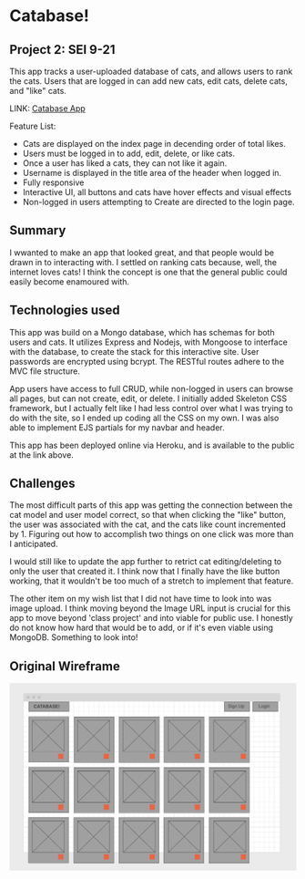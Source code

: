# Catabase!
## Project 2: SEI 9-21

This app tracks a user-uploaded database of cats, and allows users to rank the cats. Users that are logged in can add new cats, edit cats, delete cats, and "like" cats.

LINK:
[Catabase App](https://enigmatic-island-67697.herokuapp.com/catabase)

Feature List:

* Cats are displayed on the index page in decending order of total likes.
* Users must be logged in to add, edit, delete, or like cats.
* Once a user has liked a cats, they can not like it again.
* Username is displayed in the title area of the header when logged in.
* Fully responsive
* Interactive UI, all buttons and cats have hover effects and visual effects
* Non-logged in users attempting to Create are directed to the login page.

## Summary

I wwanted to make an app that looked great, and that people would be drawn in to interacting with. I settled on ranking cats because, well, the internet loves cats! I think the concept is one that the general public could easily become enamoured with.

## Technologies used

This app was build on a Mongo database, which has schemas for both users and cats. It utilizes Express and Nodejs, with Mongoose to interface with the database, to create the stack for this interactive site. User passwords are encrypted using bcrypt. The RESTful routes adhere to the MVC file structure.

App users have access to full CRUD, while non-logged in users can browse all pages, but can not create, edit, or delete. I initially added Skeleton CSS framework, but I actually felt like I had less control over what I was trying to do with the site, so I ended up coding all the CSS on my own.
I was also able to implement EJS partials for my navbar and header.

This app has been deployed online via Heroku, and is available to the public at the link above.

## Challenges

The most difficult parts of this app was getting the connection between the cat model and user model correct, so that when clicking the "like" button, the user was associated with the cat, and the cats like count incremented by 1. Figuring out how to accomplish two things on one click was more than I anticipated. 

I would still like to update the app further to retrict cat editing/deleting to only the user that created it. I think now that I finally have the like button working, that it wouldn't be too much of a stretch to implement that feature.

The other item on my wish list that I did not have time to look into was image upload. I think moving beyond the Image URL input is crucial for this app to move beyond 'class project' and into viable for public use. I honestly do not know how hard that would be to add, or if it's even viable using MongoDB. Something to look into!

## Original Wireframe

![Wireframe image](/images/CatabaseInitialWireframe.png)